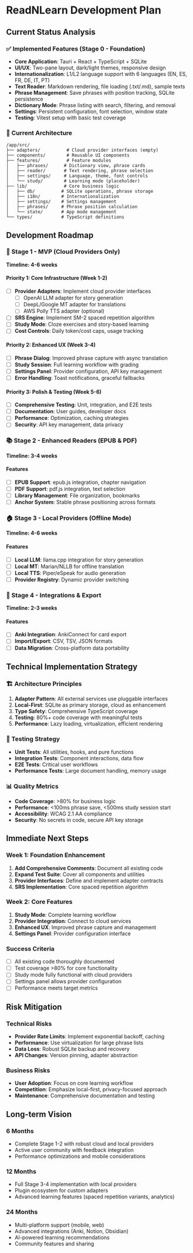 # ReadNLearn Development Plan

## Current Status Analysis

### ✅ Implemented Features (Stage 0 - Foundation)

- **Core Application**: Tauri + React + TypeScript + SQLite
- **UI/UX**: Two-pane layout, dark/light themes, responsive design
- **Internationalization**: L1/L2 language support with 6 languages (EN, ES, FR, DE, IT, PT)
- **Text Reader**: Markdown rendering, file loading (.txt/.md), sample texts
- **Phrase Management**: Save phrases with position tracking, SQLite persistence
- **Dictionary Mode**: Phrase listing with search, filtering, and removal
- **Settings**: Persistent configuration, font selection, window state
- **Testing**: Vitest setup with basic test coverage

### 🔧 Current Architecture

```
/app/src/
├── adapters/          # Cloud provider interfaces (empty)
├── components/        # Reusable UI components
├── features/          # Feature modules
│   ├── phrases/      # Dictionary view, phrase cards
│   ├── reader/       # Text rendering, phrase selection
│   ├── settings/     # Language, theme, font controls
│   └── study/        # Learning mode (placeholder)
├── lib/              # Core business logic
│   ├── db/          # SQLite operations, phrase storage
│   ├── i18n/        # Internationalization
│   ├── settings/    # Settings management
│   ├── phrases/     # Phrase position calculation
│   └── state/       # App mode management
└── types/           # TypeScript definitions
```

## Development Roadmap

### 🎯 Stage 1 - MVP (Cloud Providers Only)

**Timeline: 4-6 weeks**

#### Priority 1: Core Infrastructure (Week 1-2)

- [ ] **Provider Adapters**: Implement cloud provider interfaces
    - [ ] OpenAI LLM adapter for story generation
    - [ ] DeepL/Google MT adapter for translations
    - [ ] AWS Polly TTS adapter (optional)
- [ ] **SRS Engine**: Implement SM-2 spaced repetition algorithm
- [ ] **Study Mode**: Cloze exercises and story-based learning
- [ ] **Cost Controls**: Daily token/cost caps, usage tracking

#### Priority 2: Enhanced UX (Week 3-4)

- [ ] **Phrase Dialog**: Improved phrase capture with async translation
- [ ] **Study Session**: Full learning workflow with grading
- [ ] **Settings Panel**: Provider configuration, API key management
- [ ] **Error Handling**: Toast notifications, graceful fallbacks

#### Priority 3: Polish & Testing (Week 5-6)

- [ ] **Comprehensive Testing**: Unit, integration, and E2E tests
- [ ] **Documentation**: User guides, developer docs
- [ ] **Performance**: Optimization, caching strategies
- [ ] **Security**: API key management, data privacy

### 📚 Stage 2 - Enhanced Readers (EPUB & PDF)

**Timeline: 3-4 weeks**

#### Features

- [ ] **EPUB Support**: epub.js integration, chapter navigation
- [ ] **PDF Support**: pdf.js integration, text selection
- [ ] **Library Management**: File organization, bookmarks
- [ ] **Anchor System**: Stable phrase positioning across formats

### 🏠 Stage 3 - Local Providers (Offline Mode)

**Timeline: 4-6 weeks**

#### Features

- [ ] **Local LLM**: llama.cpp integration for story generation
- [ ] **Local MT**: Marian/NLLB for offline translation
- [ ] **Local TTS**: Piper/eSpeak for audio generation
- [ ] **Provider Registry**: Dynamic provider switching

### 🔗 Stage 4 - Integrations & Export

**Timeline: 2-3 weeks**

#### Features

- [ ] **Anki Integration**: AnkiConnect for card export
- [ ] **Import/Export**: CSV, TSV, JSON formats
- [ ] **Data Migration**: Cross-platform data portability

## Technical Implementation Strategy

### 🏗️ Architecture Principles

1. **Adapter Pattern**: All external services use pluggable interfaces
2. **Local-First**: SQLite as primary storage, cloud as enhancement
3. **Type Safety**: Comprehensive TypeScript coverage
4. **Testing**: 80%+ code coverage with meaningful tests
5. **Performance**: Lazy loading, virtualization, efficient rendering

### 🧪 Testing Strategy

- **Unit Tests**: All utilities, hooks, and pure functions
- **Integration Tests**: Component interactions, data flow
- **E2E Tests**: Critical user workflows
- **Performance Tests**: Large document handling, memory usage

### 📊 Quality Metrics

- **Code Coverage**: >80% for business logic
- **Performance**: <100ms phrase save, <500ms study session start
- **Accessibility**: WCAG 2.1 AA compliance
- **Security**: No secrets in code, secure API key storage

## Immediate Next Steps

### Week 1: Foundation Enhancement

1. **Add Comprehensive Comments**: Document all existing code
2. **Expand Test Suite**: Cover all components and utilities
3. **Provider Interfaces**: Define and implement adapter contracts
4. **SRS Implementation**: Core spaced repetition algorithm

### Week 2: Core Features

1. **Study Mode**: Complete learning workflow
2. **Provider Integration**: Connect to cloud services
3. **Enhanced UX**: Improved phrase capture and management
4. **Settings Panel**: Provider configuration interface

### Success Criteria

- [ ] All existing code thoroughly documented
- [ ] Test coverage >80% for core functionality
- [ ] Study mode fully functional with cloud providers
- [ ] Settings panel allows provider configuration
- [ ] Performance meets target metrics

## Risk Mitigation

### Technical Risks

- **Provider Rate Limits**: Implement exponential backoff, caching
- **Performance**: Use virtualization for large phrase lists
- **Data Loss**: Robust SQLite backup and recovery
- **API Changes**: Version pinning, adapter abstraction

### Business Risks

- **User Adoption**: Focus on core learning workflow
- **Competition**: Emphasize local-first, privacy-focused approach
- **Maintenance**: Comprehensive documentation and testing

## Long-term Vision

### 6 Months

- Complete Stage 1-2 with robust cloud and local providers
- Active user community with feedback integration
- Performance optimizations and mobile considerations

### 12 Months

- Full Stage 3-4 implementation with local providers
- Plugin ecosystem for custom adapters
- Advanced learning features (spaced repetition variants, analytics)

### 24 Months

- Multi-platform support (mobile, web)
- Advanced integrations (Anki, Notion, Obsidian)
- AI-powered learning recommendations
- Community features and sharing
